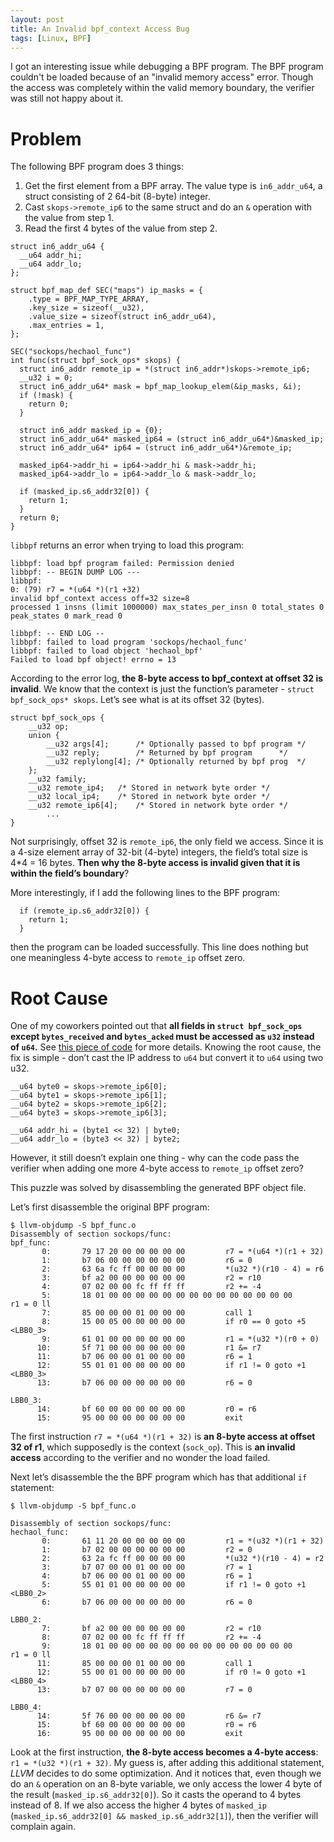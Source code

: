 ```yaml
---
layout: post
title: An Invalid bpf_context Access Bug
tags: [Linux, BPF]
---
```


I got an interesting issue while debugging a BPF program. The BPF program
couldn't be loaded because of an "invalid memory access" error. Though the
access was completely within the valid memory boundary, the verifier was still
not happy about it.

# Problem
The following BPF program does 3 things:

1. Get the first element from a BPF array. The value type is `in6_addr_u64`, a
   struct consisting of 2 64-bit (8-byte) integer.
2. Cast `skops->remote_ip6` to the same struct and do an `&` operation with the
   value from step 1.
3. Read the first 4 bytes of the value from step 2.

```
struct in6_addr_u64 {
  __u64 addr_hi;
  __u64 addr_lo;
};

struct bpf_map_def SEC("maps") ip_masks = {
    .type = BPF_MAP_TYPE_ARRAY,
    .key_size = sizeof(__u32),
    .value_size = sizeof(struct in6_addr_u64),
    .max_entries = 1,
};

SEC("sockops/hechaol_func")
int func(struct bpf_sock_ops* skops) {
  struct in6_addr remote_ip = *(struct in6_addr*)skops->remote_ip6;
  __u32 i = 0;
  struct in6_addr_u64* mask = bpf_map_lookup_elem(&ip_masks, &i);
  if (!mask) {
    return 0;
  }

  struct in6_addr masked_ip = {0};
  struct in6_addr_u64* masked_ip64 = (struct in6_addr_u64*)&masked_ip;
  struct in6_addr_u64* ip64 = (struct in6_addr_u64*)&remote_ip;

  masked_ip64->addr_hi = ip64->addr_hi & mask->addr_hi;
  masked_ip64->addr_lo = ip64->addr_lo & mask->addr_lo;

  if (masked_ip.s6_addr32[0]) {
    return 1;
  }
  return 0;
}
```

`libbpf` returns an error when trying to load this program:
```
libbpf: load bpf program failed: Permission denied
libbpf: -- BEGIN DUMP LOG ---
libbpf:
0: (79) r7 = *(u64 *)(r1 +32)
invalid bpf_context access off=32 size=8
processed 1 insns (limit 1000000) max_states_per_insn 0 total_states 0 peak_states 0 mark_read 0

libbpf: -- END LOG --
libbpf: failed to load program 'sockops/hechaol_func'
libbpf: failed to load object 'hechaol_bpf'
Failed to load bpf object! errno = 13
```

According to the error log, **the 8-byte access to bpf_context at offset 32 is
invalid**. We know that the context is just the function’s parameter - `struct
bpf_sock_ops* skops`. Let’s see what is at its offset 32 (bytes).

```
struct bpf_sock_ops {
	__u32 op;
	union {
		__u32 args[4];		/* Optionally passed to bpf program */
		__u32 reply;		/* Returned by bpf program	    */
		__u32 replylong[4];	/* Optionally returned by bpf prog  */
	};
	__u32 family;
	__u32 remote_ip4;	/* Stored in network byte order */
	__u32 local_ip4;	/* Stored in network byte order */
	__u32 remote_ip6[4];	/* Stored in network byte order */
        ...
}
```

Not surprisingly, offset 32 is `remote_ip6`, the only field we access. Since it
is a 4-size element array of 32-bit (4-byte) integers, the field’s total size
is 4*4 = 16 bytes. **Then why the 8-byte access is invalid given that it is
within the field’s boundary**?

More interestingly, if I add the following lines to the BPF program:
```
  if (remote_ip.s6_addr32[0]) {
    return 1;
  }
```

then the program can be loaded successfully. This line does nothing but one
meaningless 4-byte access to `remote_ip` offset zero.

# Root Cause
One of my coworkers pointed out that **all fields in `struct bpf_sock_ops`
except `bytes_received` and `bytes_acked` must be accessed as `u32` instead of
`u64`.** See [this piece of
code](https://elixir.bootlin.com/linux/v4.16.18/source/net/core/filter.c#L3950)
for more details. Knowing the root cause, the fix is simple - don’t cast the
IP address to `u64` but convert it to `u64` using two u32.
```
__u64 byte0 = skops->remote_ip6[0];
__u64 byte1 = skops->remote_ip6[1];
__u64 byte2 = skops->remote_ip6[2];
__u64 byte3 = skops->remote_ip6[3];

__u64 addr_hi = (byte1 << 32) | byte0;
__u64 addr_lo = (byte3 << 32) | byte2;
```

However, it still doesn’t explain one thing - why can the code pass the
verifier when adding one more 4-byte access to `remote_ip` offset zero?

This puzzle was solved by disassembling the generated BPF object file.

Let’s first disassemble the original BPF program:
```
$ llvm-objdump -S bpf_func.o
Disassembly of section sockops/func:
bpf_func:
       0:       79 17 20 00 00 00 00 00         r7 = *(u64 *)(r1 + 32)
       1:       b7 06 00 00 00 00 00 00         r6 = 0
       2:       63 6a fc ff 00 00 00 00         *(u32 *)(r10 - 4) = r6
       3:       bf a2 00 00 00 00 00 00         r2 = r10
       4:       07 02 00 00 fc ff ff ff         r2 += -4
       5:       18 01 00 00 00 00 00 00 00 00 00 00 00 00 00 00         r1 = 0 ll
       7:       85 00 00 00 01 00 00 00         call 1
       8:       15 00 05 00 00 00 00 00         if r0 == 0 goto +5 <LBB0_3>
       9:       61 01 00 00 00 00 00 00         r1 = *(u32 *)(r0 + 0)
      10:       5f 71 00 00 00 00 00 00         r1 &= r7
      11:       b7 06 00 00 01 00 00 00         r6 = 1
      12:       55 01 01 00 00 00 00 00         if r1 != 0 goto +1 <LBB0_3>
      13:       b7 06 00 00 00 00 00 00         r6 = 0

LBB0_3:
      14:       bf 60 00 00 00 00 00 00         r0 = r6
      15:       95 00 00 00 00 00 00 00         exit
```

The first instruction `r7 = *(u64 *)(r1 + 32)` is **an 8-byte access at offset
32 of r1**, which supposedly is the context (`sock_op`). This is **an invalid
access** according to the verifier and no wonder the load failed.

Next let’s disassemble the the BPF program which has that additional `if`
statement:
```
$ llvm-objdump -S bpf_func.o

Disassembly of section sockops/func:
hechaol_func:
       0:       61 11 20 00 00 00 00 00         r1 = *(u32 *)(r1 + 32)
       1:       b7 02 00 00 00 00 00 00         r2 = 0
       2:       63 2a fc ff 00 00 00 00         *(u32 *)(r10 - 4) = r2
       3:       b7 07 00 00 01 00 00 00         r7 = 1
       4:       b7 06 00 00 01 00 00 00         r6 = 1
       5:       55 01 01 00 00 00 00 00         if r1 != 0 goto +1 <LBB0_2>
       6:       b7 06 00 00 00 00 00 00         r6 = 0

LBB0_2:
       7:       bf a2 00 00 00 00 00 00         r2 = r10
       8:       07 02 00 00 fc ff ff ff         r2 += -4
       9:       18 01 00 00 00 00 00 00 00 00 00 00 00 00 00 00         r1 = 0 ll
      11:       85 00 00 00 01 00 00 00         call 1
      12:       55 00 01 00 00 00 00 00         if r0 != 0 goto +1 <LBB0_4>
      13:       b7 07 00 00 00 00 00 00         r7 = 0

LBB0_4:
      14:       5f 76 00 00 00 00 00 00         r6 &= r7
      15:       bf 60 00 00 00 00 00 00         r0 = r6
      16:       95 00 00 00 00 00 00 00         exit
```

Look at the first instruction, **the 8-byte access becomes a 4-byte access**:
`r1 = *(u32 *)(r1 + 32)`. My guess is, after adding this additional statement,
*LLVM* decides to do some optimization. And it notices that, even though we do
an `&` operation on an 8-byte variable, we only access the lower 4 byte of the
result (`masked_ip.s6_addr32[0]`). So it casts the operand to 4 bytes instead
of 8. If we also access the higher 4 bytes of `masked_ip`
(`masked_ip.s6_addr32[0] && masked_ip.s6_addr32[1]`), then the verifier will
complain again.
